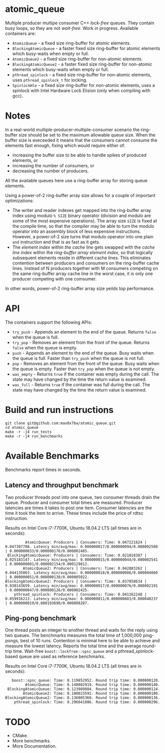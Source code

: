 # atomic_queue
Multiple producer multipe consumer C++ *lock-free* queues. They contain busy loops, so they are not *wait-free*.
Work in progress.
Available containers are:
* `AtomicQueue` - a fixed size ring-buffer for atomic elements.
* `BlockingAtomicQueue` - a faster fixed size ring-buffer for atomic elements which busy-waits when empty or full.
* `AtomicQueue2` - a fixed size ring-buffer for non-atomic elements.
* `BlockingAtomicQueue2` - a faster fixed size ring-buffer for non-atomic elements which busy-waits when empty or full.
* `pthread_spinlock` - a fixed size ring-buffer for non-atomic elements, uses `pthread_spinlock_t` for locking.
* `SpinlockHle` - a fixed size ring-buffer for non-atomic elements, uses a spinlock with Intel Hardware Lock Elision (only when compiling with gcc).

# Notes

In a real-world multiple-producer-multiple-consumer scenario the ring-buffer size should be set to the maximum allowable queue size. When the buffer size is execeeded it means that the consumers cannot consume the elements fast enough, fixing which would require either of:

* increasing the buffer size to be able to handle spikes of produced elements, or
* increasing the number of consumers, or
* decreasing the number of producers.

All the available queues here use a ring-buffer array for storing queue elements.

Using a power-of-2 ring-buffer array size allows for a couple of important optimizations:

* The writer and reader indexes get mapped into the ring-buffer array index using modulo `% SIZE` binary operator (division and modulo are some of the most expensive operations). The array size `SIZE` is fixed at the compile time, so that the compiler may be able to turn the modulo operator into an assembly block of less expensive instructions. However, a power-of-2 size turns that modulo operator into one plain `and` instruction and that is as fast as it gets.
* The *element index within the cache line* gets swapped with the *cache line index* within the *ring-buffer array element index*, so that logically subsequent elements reside in different cache lines. This eliminates contention between producers and consumers on the ring-buffer cache lines. Instead of N producers together with M consumers competing on the same ring-buffer array cache line in the worst case, it is only one producer competing with one comsumer.

In other words, power-of-2 ring-buffer array size yeilds top performance.

# API
The containers support the following APIs:
* `try_push` - Appends an element to the end of the queue. Returns `false` when the queue is full.
* `try_pop` - Removes an element from the front of the queue. Returns `false` when the queue is empty.
* `push` - Appends an element to the end of the queue. Busy waits when the queue is full. Faster than `try_push` when the queue is not full.
* `pop` - Removes an element from the front of the queue. Busy waits when the queue is empty. Faster than `try_pop` when the queue is not empty.
* `was_empty` - Returns `true` if the container was empty during the call. The state may have changed by the time the return value is examined.
* `was_full` - Returns `true` if the container was full during the call. The state may have changed by the time the return value is examined.

# Build and run instructions
```
git clone git@github.com:max0x7ba/atomic_queue.git
cd atomic_queue
make -r -j4 run_tests
make -r -j4 run_benchmarks
```

# Available Benchmarks
Benchmarks report times in seconds.
## Latency and throughput benchmark
Two producer threads post into one queue, two consumer threads drain the queue. Producer and consumer total times are measured. Producer latencies are times it takes to post one item. Consumer latencies are the time it took the item to arrive. These times include the price of rdtsc instruction.

Results on Intel Core i7-7700K, Ubuntu 18.04.2 LTS (all times are in seconds):
```
         AtomicQueue: Producers | Consumers: Time: 0.047221624 | 0.047307788. Latency min/avg/max: 0.000000017/0.000000094/0.000002508 | 0.000000033/0.000000176/0.000002485.
 BlockingAtomicQueue: Producers | Consumers: Time: 0.021818387 | 0.025183147. Latency min/avg/max: 0.000000015/0.000000044/0.000002541 | 0.000000001/0.000002154/0.000129812.
        AtomicQueue2: Producers | Consumers: Time: 0.042883262 | 0.044135063. Latency min/avg/max: 0.000000018/0.000000086/0.000004860 | 0.000000051/0.000000138/0.000005022.
BlockingAtomicQueue2: Producers | Consumers: Time: 0.037858634 | 0.038143659. Latency min/avg/max: 0.000000017/0.000000076/0.000002191 | 0.000000047/0.000000126/0.000002425.
    pthread_spinlock: Producers | Consumers: Time: 0.041262248 | 0.059916213. Latency min/avg/max: 0.000000011/0.000000083/0.000048237 | 0.000000019/0.000193690/0.000808207.
```
## Ping-pong benchmark
One thread posts an integer to another thread and waits for the reply using two queues. The benchmarks measures the total time of 1,000,000 ping-pongs, best of 10 runs. Contention is minimal here to be able to achieve and measure the lowest latency. Reports the total time and the average round-trip time. Wait-free `boost::lockfree::spsc_queue` and a pthread_spinlock-based queue are used as reference benchmarks.

Results on Intel Core i7-7700K, Ubuntu 18.04.2 LTS (all times are in seconds):
```
   boost::spsc_queue: Time: 0.119852952. Round trip time: 0.000000120.
         AtomicQueue: Time: 0.140082919. Round trip time: 0.000000140.
 BlockingAtomicQueue: Time: 0.123989804. Round trip time: 0.000000124.
        AtomicQueue2: Time: 0.180023592. Round trip time: 0.000000180.
BlockingAtomicQueue2: Time: 0.136005360. Round trip time: 0.000000136.
    pthread_spinlock: Time: 0.296041086. Round trip time: 0.000000296.
```
# TODO
* CMake.
* More benchmarks.
* More Documentation.

